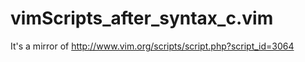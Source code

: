 vimScripts_after_syntax_c.vim
=============================

It's a mirror of http://www.vim.org/scripts/script.php?script_id=3064